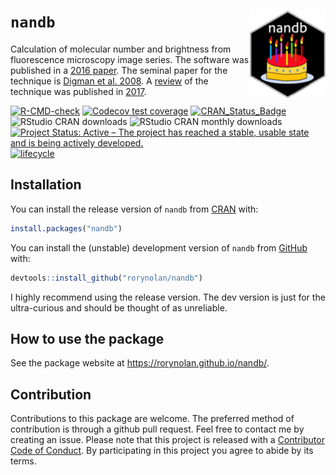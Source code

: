 
# `nandb` <img src="man/figures/logo.png" align="right" height=140/>

Calculation of molecular number and brightness from fluorescence
microscopy image series. The software was published in a [2016
paper](https://doi.org/10.1093/bioinformatics/btx434). The seminal paper
for the technique is [Digman et
al. 2008](https://doi.org/10.1529/biophysj.107.114645). A
[review](https://doi.org/10.1016/j.ymeth.2017.12.001) of the technique
was published in [2017](https://doi.org/10.1016/j.ymeth.2017.12.001).

<!-- badges: start -->

[![R-CMD-check](https://github.com/rorynolan/nandb/actions/workflows/R-CMD-check.yaml/badge.svg)](https://github.com/rorynolan/nandb/actions/workflows/R-CMD-check.yaml)
[![Codecov test
coverage](https://codecov.io/gh/rorynolan/nandb/graph/badge.svg)](https://app.codecov.io/gh/rorynolan/nandb)
[![CRAN_Status_Badge](https://www.r-pkg.org/badges/version/nandb)](https://cran.r-project.org/package=nandb)
![RStudio CRAN
downloads](https://cranlogs.r-pkg.org/badges/grand-total/nandb)
![RStudio CRAN monthly
downloads](https://cranlogs.r-pkg.org/badges/nandb) [![Project Status:
Active – The project has reached a stable, usable state and is being
actively
developed.](http://www.repostatus.org/badges/latest/active.svg)](https://www.repostatus.org/)
[![lifecycle](https://img.shields.io/badge/lifecycle-stable-brightgreen.svg)](https://lifecycle.r-lib.org/articles/stages.html)
<!-- badges: end -->

## Installation

You can install the release version of `nandb` from
[CRAN](https://CRAN.R-project.org/package=nandb) with:

``` r
install.packages("nandb")
```

You can install the (unstable) development version of `nandb` from
[GitHub](https://github.com/rorynolan/nandb/) with:

``` r
devtools::install_github("rorynolan/nandb")
```

I highly recommend using the release version. The dev version is just
for the ultra-curious and should be thought of as unreliable.

## How to use the package

See the package website at <https://rorynolan.github.io/nandb/>.

## Contribution

Contributions to this package are welcome. The preferred method of
contribution is through a github pull request. Feel free to contact me
by creating an issue. Please note that this project is released with a
[Contributor Code of
Conduct](https://github.com/rorynolan/nandb/blob/master/CONDUCT.md). By
participating in this project you agree to abide by its terms.
